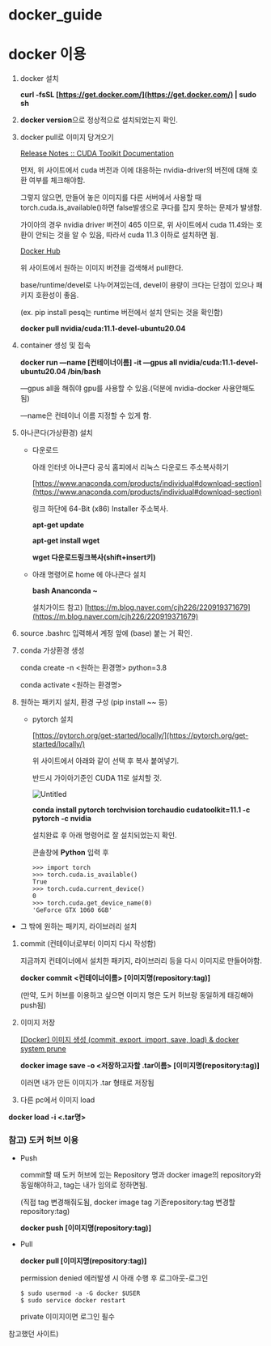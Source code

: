 # docker_guide
# docker 이용

1. docker 설치
    
    **curl -fsSL [https://get.docker.com/](https://get.docker.com/) | sudo sh**
    
2. **docker version**으로 정상적으로 설치되었는지 확인.

3. docker pull로 이미지 당겨오기
    
    [Release Notes :: CUDA Toolkit Documentation](https://docs.nvidia.com/cuda/cuda-toolkit-release-notes/index.html)
    
    먼저, 위 사이트에서 cuda 버전과 이에 대응하는 nvidia-driver의 버전에 대해 호환 여부를 체크해야함.
    
    그렇지 않으면, 만들어 놓은 이미지를 다른 서버에서 사용할 때 torch.cuda.is_available()하면 false발생으로 쿠다를 잡지 못하는 문제가 발생함.
    
    가이아의 경우 nvidia driver 버전이 465 이므로, 위 사이트에서 cuda 11.4와는 호환이 안되는 것을 알 수 있음, 따라서 cuda 11.3 이하로 설치하면 됨.
    
    [Docker Hub](https://hub.docker.com/r/nvidia/cuda)
    
    위 사이트에서 원하는 이미지 버전을 검색해서 pull한다.
    
    base/runtime/devel로 나누어져있는데, devel이 용량이 크다는 단점이 있으나 패키지 호환성이 좋음.
    
    (ex. pip install pesq는 runtime 버전에서 설치 안되는 것을 확인함)
    
    **docker pull nvidia/cuda:11.1-devel-ubuntu20.04**
    
4. container 생성 및 접속
    
    **docker run —name [컨테이너이름] -it —gpus all nvidia/cuda:11.1-devel-ubuntu20.04 /bin/bash**
    
    —gpus all을 해줘야 gpu를 사용할 수 있음.(덕분에 nvidia-docker 사용안해도됨)
    
    —name은 컨테이너 이름 지정할 수 있게 함.
    
5. 아나콘다(가상환경) 설치
    - 다운로드
        
        아래 인터넷 아나콘다 공식 홈피에서 리눅스 다운로드 주소복사하기 
        
        [https://www.anaconda.com/products/individual#download-section](https://www.anaconda.com/products/individual#download-section)
        
        링크 하단에 64-Bit (x86) Installer 주소복사.
        
        **apt-get update**
        
        **apt-get install wget**
        
        **wget 다운로드링크복사(shift+insert키)**
        
    - 아래 명령어로 home 에 아나콘다 설치
        
        **bash Ananconda ~** 
        
        설치가이드 참고) [https://m.blog.naver.com/cjh226/220919371679](https://m.blog.naver.com/cjh226/220919371679)
        
6. source .bashrc 입력해서 계정 앞에 (base) 붙는 거 확인.

7. conda 가상환경 생성
    
    conda create -n <원하는 환경명> python=3.8
    
    conda activate <원하는 환경명>
    
8. 원하는 패키지 설치, 환경 구성 (pip install ~~ 등)
    - pytorch 설치
        
        [https://pytorch.org/get-started/locally/](https://pytorch.org/get-started/locally/)
        
        위 사이트에서 아래와 같이 선택 후 복사 붙여넣기.
        
        반드시 가이아기준인 CUDA 11로 설치할 것.
        
        ![Untitled](https://s3-us-west-2.amazonaws.com/secure.notion-static.com/fd097bfb-9e66-4fc1-a761-4692c7590247/Untitled.png)
        
        **conda install pytorch torchvision torchaudio cudatoolkit=11.1 -c pytorch -c nvidia**
        
        설치완료 후 아래 명령어로 잘 설치되었는지 확인.
        
        콘솔창에 **Python** 입력 후
        
        ```
        >>> import torch
        >>> torch.cuda.is_available()
        True
        >>> torch.cuda.current_device()
        0
        >>> torch.cuda.get_device_name(0)
        'GeForce GTX 1060 6GB'
        ```
        

- 그 밖에 원하는 패키지, 라이브러리 설치

1. commit (컨테이너로부터 이미지 다시 작성함)
    
    지금까지 컨테이너에서 설치한 패키지, 라이브러리 등을 다시 이미지로 만들어야함. 
    
    **docker commit <컨테이너이름> [이미지명(repository:tag)]**
    
    (만약, 도커 허브를 이용하고 싶으면 이미지 명은 도커 허브랑 동일하게 태깅해야 push됨)
    
2. 이미지 저장
    
    [[Docker] 이미지 생성 (commit, export, import, save, load) & docker system prune](https://nomad-programmer.tistory.com/305)
    
    **docker image save -o <저장하고자할 .tar이름> [이미지명(repository:tag)]**
    
    이러면 내가 만든 이미지가 .tar 형태로 저장됨
    

11. 다른 pc에서 이미지 load

**docker load -i <.tar명>**

### 참고) 도커 허브 이용

- Push
    
    commit할 때 도커 허브에 있는 Repository 명과 docker image의 repository와 동일해야하고, tag는 내가 임의로 정하면됨.
    
    (직접 tag 변경해줘도됨, docker image tag 기존repository:tag 변경할repository:tag)
    
    **docker push [이미지명(repository:tag)]**
    
- Pull
    
    **docker pull [이미지명(repository:tag)]**
    
    permission denied 에러발생 시 아래 수행 후 로그아웃-로그인
    
    ```
    $ sudo usermod -a -G docker $USER
    $ sudo service docker restart
    ```
    
    private 이미지이면 로그인 필수
    

참고했던 사이트)
